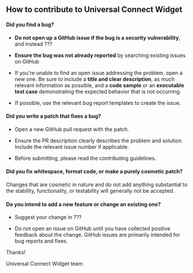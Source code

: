 ## How to contribute to Universal Connect Widget 

#### **Did you find a bug?**

* **Do not open up a GitHub issue if the bug is a security vulnerability**, and instead  ???

* **Ensure the bug was not already reported** by searching existing issues on GitHub

* If you're unable to find an open issue addressing the problem, open a new one. Be sure to include a **title and clear description**, as much relevant information as possible, and a **code sample** or an **executable test case** demonstrating the expected behavior that is not occurring.

* If possible, use the relevant bug report templates to create the issue.

#### **Did you write a patch that fixes a bug?**

* Open a new GitHub pull request with the patch.

* Ensure the PR description clearly describes the problem and solution. Include the relevant issue number if applicable.

* Before submitting, please read the contributing guidelines.

#### **Did you fix whitespace, format code, or make a purely cosmetic patch?**

Changes that are cosmetic in nature and do not add anything substantial to the stability, functionality, or testability will generally not be accepted.

#### **Do you intend to add a new feature or change an existing one?**

* Suggest your change in ??? 

* Do not open an issue on GitHub until you have collected positive feedback about the change. GitHub issues are primarily intended for bug reports and fixes.

Thanks!

Universal Connect Widget team

